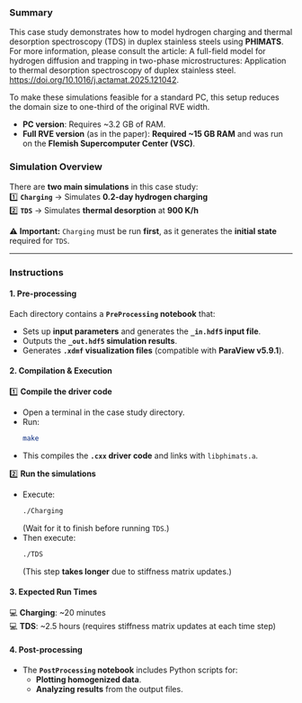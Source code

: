 ### Summary
This case study demonstrates how to model hydrogen charging and thermal desorption spectroscopy (TDS) in duplex stainless steels using **PHIMATS**. For more information, please consult the article: A full-field model for hydrogen diffusion and trapping in two-phase microstructures: Application to thermal desorption spectroscopy of duplex stainless steel. https://doi.org/10.1016/j.actamat.2025.121042.

To make these simulations feasible for a standard PC, this setup reduces the domain size to one-third of the original RVE width.  
- **PC version**: Requires ~3.2 GB of RAM.
- **Full RVE version** (as in the paper): **Required ~15 GB RAM** and was run on the **Flemish Supercomputer Center (VSC)**. 

###  Simulation Overview
There are **two main simulations** in this case study:  
1️⃣ **`Charging`** → Simulates **0.2-day hydrogen charging**  
2️⃣ **`TDS`** → Simulates **thermal desorption** at **900 K/h**  

⚠️ **Important:** `Charging` must be run **first**, as it generates the **initial state** required for `TDS`.

---

### Instructions
####  1. Pre-processing
Each directory contains a **`PreProcessing` notebook** that:
- Sets up **input parameters** and generates the **`_in.hdf5` input file**.
- Outputs the **`_out.hdf5` simulation results**.
- Generates **`.xdmf` visualization files** (compatible with **ParaView v5.9.1**).

####  2. Compilation & Execution
1️⃣ **Compile the driver code**  
   - Open a terminal in the case study directory.  
   - Run:  
     ```sh
     make
     ```
   - This compiles the **`.cxx` driver code** and links with `libphimats.a`.  

2️⃣ **Run the simulations**  
   - Execute:  
     ```sh
     ./Charging
     ```
     (Wait for it to finish before running `TDS`.)  
   - Then execute:  
     ```sh
     ./TDS
     ```
     (This step **takes longer** due to stiffness matrix updates.)  

####  3. Expected Run Times
💻 **Charging**: ~20 minutes  
💻 **TDS**: ~2.5 hours (requires stiffness matrix updates at each time step)  

####  4. Post-processing
- The **`PostProcessing` notebook** includes Python scripts for:
  - **Plotting homogenized data**.
  - **Analyzing results** from the output files.